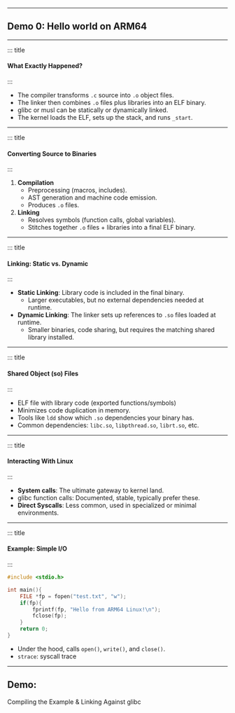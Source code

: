 
---
## Demo 0: Hello world on ARM64

---
<!-- slide template="[[Base Slide]]" -->

::: title

#### What Exactly Happened?

:::

- The compiler transforms `.c` source into `.o` object files.
- The linker then combines `.o` files plus libraries into an ELF binary.
- glibc or musl can be statically or dynamically linked.
- The kernel loads the ELF, sets up the stack, and runs `_start`.

---
<!-- slide template="[[Base Slide]]" -->

::: title

#### Converting Source to Binaries

:::

1. **Compilation**
    - Preprocessing (macros, includes).
    - AST generation and machine code emission.
    - Produces `.o` files.
2. **Linking**
    - Resolves symbols (function calls, global variables).
    - Stitches together `.o` files + libraries into a final ELF binary.

---
<!-- slide template="[[Base Slide]]" -->

::: title

#### Linking: Static vs. Dynamic

:::

- **Static Linking**: Library code is included in the final binary.
    - Larger executables, but no external dependencies needed at runtime.
- **Dynamic Linking**: The linker sets up references to `.so` files loaded at runtime.
    - Smaller binaries, code sharing, but requires the matching shared library installed.

---
<!-- slide template="[[Base Slide]]" -->
::: title

#### Shared Object (so) Files

:::

- ELF file with library code (exported functions/symbols)
- Minimizes code duplication in memory.
- Tools like `ldd` show which `.so` dependencies your binary has.
- Common dependencies: `libc.so`, `libpthread.so`, `librt.so`, etc.

---
<!-- slide template="[[Base Slide]]" -->

::: title

#### Interacting With Linux

:::

- **System calls**: The ultimate gateway to kernel land.
- glibc function calls: Documented, stable, typically prefer these.
- **Direct Syscalls**: Less common, used in specialized or minimal environments.

---
<!-- slide template="[[Base Slide]]" -->

::: title

#### Example: Simple I/O

:::

```c
#include <stdio.h>

int main(){
    FILE *fp = fopen("test.txt", "w");
    if(fp){
        fprintf(fp, "Hello from ARM64 Linux!\n");
        fclose(fp);
    }
    return 0;
}
```

- Under the hood, calls `open()`, `write()`, and `close()`.
- `strace`: syscall trace
---

## Demo:

Compiling the Example & Linking Against glibc
